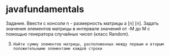 # javafundamentals

Задание. Ввести с консоли n - размерность матрицы a [n] [n]. Задать значения элементов матрицы в интервале значений от -M до M с помощью генератора случайных чисел (класс Random).

3.     Найти сумму элементов матрицы, расположенных между первым и вторым положительными элементами каждой строки
